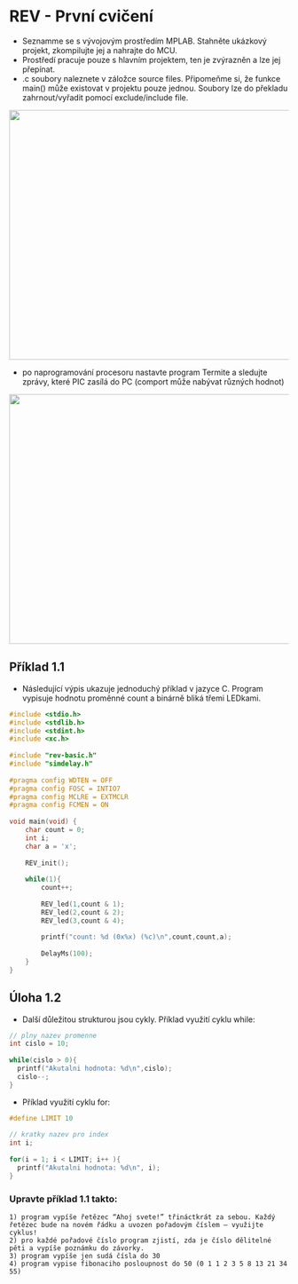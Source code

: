 # REV - První cvičení
- Seznamme se s vývojovým prostředím MPLAB. Stahněte ukázkový projekt, zkompilujte jej a nahrajte do MCU.
- Prostředí pracuje pouze s hlavním projektem, ten je zvýrazněn a lze jej přepínat.
- .c soubory naleznete v záložce source files. Připomeňme si, že funkce main() může existovat v projektu pouze jednou. Soubory lze do překladu zahrnout/vyřadit pomocí exclude/include file.

<p align="center">
  <img width="600" height="450" src="https://github.com/MBrablc/BUT-FME-REV/blob/master/02_cv_zadani/01_CV/SetProjectAsMain.png">
</p>

- po naprogramování procesoru nastavte program Termite a sledujte zprávy, které PIC zasílá do PC (comport může nabývat různých hodnot)

<p align="center">
  <img width="600" height="450" src="https://github.com/MBrablc/BUT-FME-REV/blob/master/02_cv_zadani/01_CV/SetProjectAsMain.png">
</p>

## Příklad 1.1
* Následující výpis ukazuje jednoduchý příklad v jazyce C. Program vypisuje hodnotu proměnné count a binárně bliká třemi LEDkami. 
```c
#include <stdio.h>
#include <stdlib.h>
#include <stdint.h>
#include <xc.h>
 
#include "rev-basic.h"
#include "simdelay.h"
 
#pragma config WDTEN = OFF
#pragma config FOSC = INTIO7
#pragma config MCLRE = EXTMCLR
#pragma config FCMEN = ON
 
void main(void) {
    char count = 0;
    int i;
    char a = 'x';
 
    REV_init();
 
    while(1){
        count++;
 
        REV_led(1,count & 1);
        REV_led(2,count & 2);
        REV_led(3,count & 4);
 
        printf("count: %d (0x%x) (%c)\n",count,count,a);
 
        DelayMs(100);
    }
}
```

## Úloha 1.2

* Další důležitou strukturou jsou cykly. Příklad využití cyklu while: 
```c
// plny nazev promenne
int cislo = 10;
 
while(cislo > 0){
  printf("Akutalni hodnota: %d\n",cislo);
  cislo--;
}
```

* Příklad využití cyklu for: 
```c
#define LIMIT 10
 
// kratky nazev pro index
int i;
 
for(i = 1; i < LIMIT; i++ ){
  printf("Akutalni hodnota: %d\n", i);
}
```
### Upravte příklad 1.1 takto:

    1) program vypíše řetězec “Ahoj svete!” třináctkrát za sebou. Každý řetězec bude na novém řádku a uvozen pořadovým číslem – využijte cyklus!
    2) pro každé pořadové číslo program zjistí, zda je číslo dělitelné pěti a vypíše poznámku do závorky.
    3) program vypíše jen sudá čísla do 30
    4) program vypise fibonaciho posloupnost do 50 (0 1 1 2 3 5 8 13 21 34 55)
